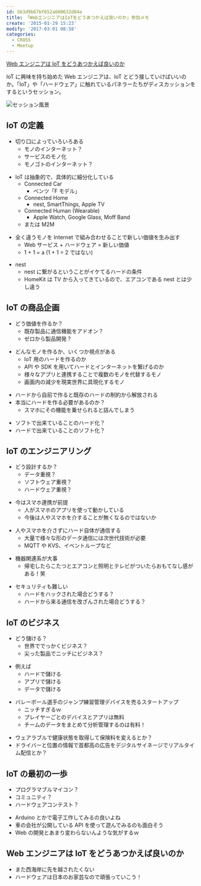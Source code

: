 ```yaml
---
id: 563d9b67bf652a600632d04a
title: 「WebエンジニアはIoTをどうあつかえば良いのか」参加メモ
create: '2015-01-29 15:23'
modify: '2017-03-01 08:58'
categories:
  - CROSS
  - Meetup
---
```


[Web エンジニアは IoT をどうあつかえば良いのか](http://2015.cross-party.com/program/d4)

IoT に興味を持ち始めた Web エンジニアは、IoT とどう接していけばいいのか。「IoT」や「ハードウェア」に触れているパネラーたちがディスカッションをするというセッション。

![セッション風景](/images/2015/01/29/0006.png)

## IoT の定義

- 切り口によっていろいろある
  - モノのインターネット？
  - サービスのモノ化
  - モノゴトのインターネット？

* IoT は抽象的で、具体的に細分化している
  - Connected Car
    - ベンツ「F モデル」
  - Connected Home
    - nest, SmartThings, Apple TV
  - Connected Human (Wearable)
    - Apple Watch, Google Glass, Moff Band
  - または M2M

- 全く違うモノを Internet で組み合わせることで新しい価値を生み出す
  - Web サービス + ハードウェア = 新しい価値
  - 1 + 1 = a (1 + 1 = 2 ではない)

* nest
  - nest に繋がるということがイケてるハードの条件
  - HomeKit は TV から入ってきているので、エアコンである nest とは少し違う

<!-- more -->

## IoT の商品企画

- どう価値を作るか？
  - 既存製品に通信機能をアドオン？
  - ゼロから製品開発？

* どんなモノを作るか、いくつか視点がある
  - IoT 用のハードを作るのか
  - API や SDK を用いてハードとインターネットを繋げるのか
  - 様々なアプリと連携することで複数のモノを代替するモノ
  - 画面内の減少を現実世界に具現化するモノ

- ハードから自前で作ると既存のハードの制約から解放される
- 本当にハードを作る必要があるのか？
  - スマホにその機能を乗せられると詰んでしまう

* ソフトで出来ていることのハード化？
* ハードで出来ていることのソフト化？

## IoT のエンジニアリング

- どう設計するか？
  - データ重視？
  - ソフトウェア重視？
  - ハードウェア重視？

* 今はスマホ連携が前提
  - 人がスマホのアプリを使って動かしている
  - 今後は人やスマホを介することが無くなるのではないか

- 人やスマホを介さずにハード自体が通信する
  - 大量で様々な形のデータ通信には次世代技術が必要
  - MQTT や KVS、イベントループなど

* 機器関連系が大事
  - 帰宅したらこたつとエアコンと照明とテレビがついたらおもてなし感がある！笑

- セキュリティも難しい
  - ハードをハックされた場合どうする？
  - ハードから来る通信を改ざんされた場合どうする？

## IoT のビジネス

- どう儲ける？
  - 世界ででっかくビジネス？
  - 尖った製品でニッチにビジネス？

* 例えば
  - ハードで儲ける
  - アプリで儲ける
  - データで儲ける

- バレーボール選手のジャンプ練習管理デバイスを売るスタートアップ
  - ニッチすぎるｗ
  - プレイヤーごとのデバイスとアプリは無料
  - チームのデータをまとめて分析管理するのは有料！

* ウェアラブルで健康状態を取得して保険料を変えるとか？
* ドライバーと位置の情報で首都高の広告をデジタルサイネージでリアルタイム配信とか？

## IoT の最初の一歩

- プログラマブルマイコン？
- コミュニティ？
- ハードウェアコンテスト？

* Arduino とかで電子工作してみるの良いよね
* 車の会社が公開している API を使って遊んでみるのも面白そう
* Web の開発とあまり変わらないんような気がするｗ

## Web エンジニアは IoT をどうあつかえば良いのか

- また西海岸に先を越されたくない
- ハードウェアは日本のお家芸なので頑張っていこう！
